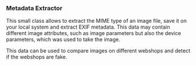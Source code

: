 ### Metadata Extractor

This small class allows to extract the MIME type of an image file,
save it on your local system and extract EXIF metadata.
This data may contain different image attributes, such as image parameters
but also the device parameters, which was used to take the image.

This data can be used to compare images on different webshops and detect
if the webshops are fake.
